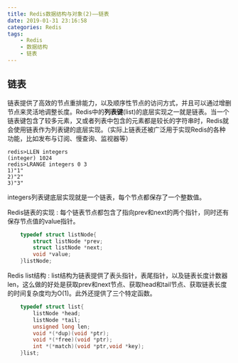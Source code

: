 ```yaml
---
title: Redis数据结构与对象(2)——链表
date: 2019-01-31 23:16:58
categories: Redis
tags: 
    - Redis
    - 数据结构
    - 链表
---
```


## 链表
链表提供了高效的节点重排能力，以及顺序性节点的访问方式，并且可以通过增删节点来灵活地调整长度。Redis中的**列表键**(list)的底层实现之一就是链表。当一个链表键包含了较多元素，又或者列表中包含的元素都是较长的字符串时，Redis就会使用链表作为列表键的底层实现。（实际上链表还被广泛用于实现Redis的各种功能，比如发布与订阅、慢查询、监视器等）
<!-- more -->

    redis>LLEN integers
    (integer) 1024
    redis>LRANGE integers 0 3
    1)"1"
    2)"2"
    3)"3"
    
integers列表键底层实现就是一个链表，每个节点都保存了一个整数值。

Redis链表的实现
: 每个链表节点都包含了指向prev和next的两个指针，同时还有保存节点值的value指针。
``` c
    typedef struct listNode{
        struct listNode *prev;
        struct listNode *next;
        void *value;
    }listNode;
```
Redis list结构
: list结构为链表提供了表头指针，表尾指针，以及链表长度计数器len，这么做的好处是获取prev和next节点、获取head和tail节点、获取链表长度的时间复杂度均为O(1)。此外还提供了三个特定函数。
``` c
    typedef struct list{
        listNode *head;
        listNode *tail;
        unsigned long len;
        void *(*dup)(void *ptr);
        void *(*free)(void *ptr);
        int *(*match)(void *ptr,void *key);
    }list;
```